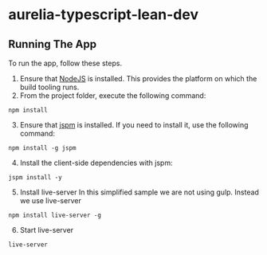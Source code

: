 # aurelia-typescript-lean-dev

## Running The App

To run the app, follow these steps.

1. Ensure that [NodeJS](http://nodejs.org/) is installed. This provides the platform on which the build tooling runs.
2. From the project folder, execute the following command:

  ```shell
  npm install
  ```
3. Ensure that [jspm](http://jspm.io/) is installed. If you need to install it, use the following command:

  ```shell
  npm install -g jspm
  ```
4. Install the client-side dependencies with jspm:

  ```shell
  jspm install -y
  ```
5. Install live-server
In this simplified sample we are not using gulp. Instead we use live-server
  ```shell
  npm install live-server -g
  ```
6. Start live-server
  ```shell
  live-server
  ```


